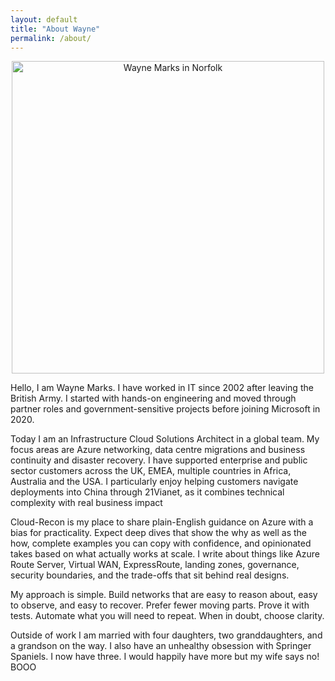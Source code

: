 ```yaml
---
layout: default
title: "About Wayne"
permalink: /about/
---
```


<p align="center">
  <img src="{{ '/assets/images/WM-NFK.jpg' | relative_url }}" alt="Wayne Marks in Norfolk" width="500">
</p>

Hello, I am Wayne Marks. I have worked in IT since 2002 after leaving the British Army. I started with hands-on engineering and moved through partner roles and government-sensitive projects before joining Microsoft in 2020.

Today I am an Infrastructure Cloud Solutions Architect in a global team. My focus areas are Azure networking, data centre migrations and business continuity and disaster recovery. I have supported enterprise and public sector customers across the UK, EMEA, multiple countries in Africa, Australia and the USA. I particularly enjoy helping customers navigate deployments into China through 21Vianet, as it combines technical complexity with real business impact

Cloud-Recon is my place to share plain-English guidance on Azure with a bias for practicality. Expect deep dives that show the why as well as the how, complete examples you can copy with confidence, and opinionated takes based on what actually works at scale. I write about things like Azure Route Server, Virtual WAN, ExpressRoute, landing zones, governance, security boundaries, and the trade-offs that sit behind real designs.

My approach is simple. Build networks that are easy to reason about, easy to observe, and easy to recover. Prefer fewer moving parts. Prove it with tests. Automate what you will need to repeat. When in doubt, choose clarity.

Outside of work I am married with four daughters, two granddaughters, and a grandson on the way. I also have an unhealthy obsession with Springer Spaniels. I now have three. I would happily have more but my wife says no! BOOO

